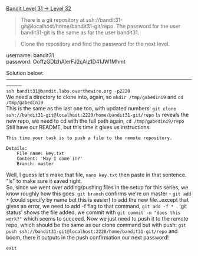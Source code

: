[Bandit Level 31 → Level 32](https://overthewire.org/wargames/bandit/bandit32.html)

>There is a git repository at ssh://bandit31-git@localhost/home/bandit31-git/repo. The password for the user bandit31-git is the same as for the user bandit31.  

>Clone the repository and find the password for the next level.  

username: bandit31  
password: OoffzGDlzhAlerFJ2cAiz1D41JW1Mhmt  

Solution below:  
———————————————————————————————————————  
`ssh bandit31@bandit.labs.overthewire.org -p2220`  
We need a directory to clone into, again, so `mkdir /tmp/gabedini9` and `cd /tmp/gabedini9`  
This is the same as the last one too, with updated numbers: `git clone ssh://bandit31-git@localhost:2220/home/bandit31-git/repo` 
`ls` reveals the new repo, we need to cd with the full path again, `cd /tmp/gabedini9/repo`  
Still have our README, but this time it gives us instructions:
```
This time your task is to push a file to the remote repository.

Details:
    File name: key.txt
    Content: 'May I come in?'
    Branch: master
```  
Well, I guess let's make that file, `nano key.txt` then paste in that sentence. "ls" to make sure it saved right.  
So, since we went over adding/pushing files in the setup for this series, we know roughly how this goes. `git branch` confirms we're on master - `git add *` (could specify by name but this is easier) to add the new file...except that gives an error, we need to add -f flag to that command, `git add -f * `. 'git status' shows the file added, we commit with `git commit -m "does this work?"` which seems to succeed. Now we just need to push it to the remote repo, which should be the same as our clone command but with push: `git push ssh://bandit31-git@localhost:2220/home/bandit31-git/repo`  and boom, there it outputs in the push confirmation our next password!  

`exit`  